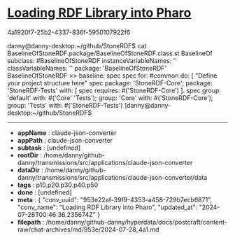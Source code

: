 # [Loading RDF Library into Pharo](https://claude.ai/chat/953e22af-39f9-4353-a458-729b7ecb6871)

4a1920f7-25b2-4337-836f-5950107922f6

danny@danny-desktop:~/github/StoneRDF$ cat BaselineOfStoneRDF.package/BaselineOfStoneRDF.class.st
BaselineOf subclass: #BaselineOfStoneRDF
    instanceVariableNames: ''
    classVariableNames: ''
    package: 'BaselineOfStoneRDF'
BaselineOfStoneRDF >> baseline: spec
    <baseline>
    spec for: #common do: [
        "Define your project structure here"
        spec 
            package: 'StoneRDF-Core';
            package: 'StoneRDF-Tests' with: [ spec requires: #('StoneRDF-Core') ].
        spec 
            group: 'default' with: #('Core' 'Tests');
            group: 'Core' with: #('StoneRDF-Core');
            group: 'Tests' with: #('StoneRDF-Tests')
    ]danny@danny-desktop:~/github/StoneRDF$

---

* **appName** : claude-json-converter
* **appPath** : claude-json-converter
* **subtask** : [undefined]
* **rootDir** : /home/danny/github-danny/transmissions/src/applications/claude-json-converter
* **dataDir** : /home/danny/github-danny/transmissions/src/applications/claude-json-converter/data
* **tags** : p10.p20.p30.p40.p50
* **done** : [undefined]
* **meta** : {
  "conv_uuid": "953e22af-39f9-4353-a458-729b7ecb6871",
  "conv_name": "Loading RDF Library into Pharo",
  "updated_at": "2024-07-28T00:46:36.235674Z"
}
* **filepath** : /home/danny/github-danny/hyperdata/docs/postcraft/content-raw/chat-archives/md/953e/2024-07-28_4a1.md